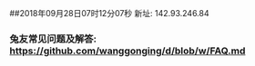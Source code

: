 ##2018年09月28日07时12分07秒 新址: 142.93.246.84
### 兔友常见问题及解答: https://github.com/wanggonging/d/blob/w/FAQ.md
